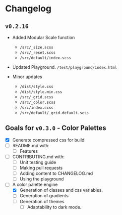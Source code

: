 # Changelog

## `v0.2.16`

- Added Modular Scale function
  - `/src/_size.scss`
  - `/src/_reset.scss`
  - `/src/default/index.scss`

- Updated Playground. `/test/playground/index.html`

- Minor updates
  - `/dist/style.css`
  - `/dist/style.min.css`
  - `/src/_grid.scss`
  - `/src/_color.scss`
  - `/src/index.scss`
  - `/src/default/_grid.default.scss`

## Goals for `v0.3.0` - Color Palettes
  - [x] Generate compressed css for build
  - [ ] README.md with:
    - [ ] Features
  - [ ] CONTRIBUTING.md with:
    - [ ] Unit testing guide
    - [ ] Making pull requests
    - [ ] Adding content to CHANGELOG.md
    - [ ] Using the playground
  - [ ] A color palette engine
    - [x] Generation of classes and css variables.
    - [ ] Generation of gradients
    - [ ] Generation of themes
      - [ ] Adaptability to dark mode.
